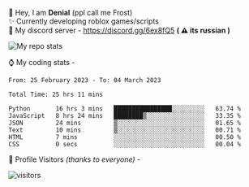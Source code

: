 🤚 Hey, I am **Denial** (ppl call me Frost)  
✨ Currently developing roblox games/scripts  
💎  My discord server - https://discord.gg/6ex8fQ5 **( ⚠ its russian )**  

<img alt="My repo stats" src="https://github-readme-stats.vercel.app/api?username=FrostX-Official&show_icons=true&theme=radical">

⌚ My coding stats -

<!--START_SECTION:waka-->

```text
From: 25 February 2023 - To: 04 March 2023

Total Time: 25 hrs 11 mins

Python       16 hrs 3 mins   ████████████████░░░░░░░░░   63.74 %
JavaScript   8 hrs 24 mins   ████████▒░░░░░░░░░░░░░░░░   33.35 %
JSON         24 mins         ▒░░░░░░░░░░░░░░░░░░░░░░░░   01.65 %
Text         10 mins         ▒░░░░░░░░░░░░░░░░░░░░░░░░   00.71 %
HTML         7 mins          ░░░░░░░░░░░░░░░░░░░░░░░░░   00.50 %
CSS          0 secs          ░░░░░░░░░░░░░░░░░░░░░░░░░   00.04 %
```

<!--END_SECTION:waka-->

🧥 Profile Visitors *(thanks to everyone)* -  
  
![visitors](https://visitor-badge.glitch.me/badge?page_id=FrostX-Official.FrostX-Official)
